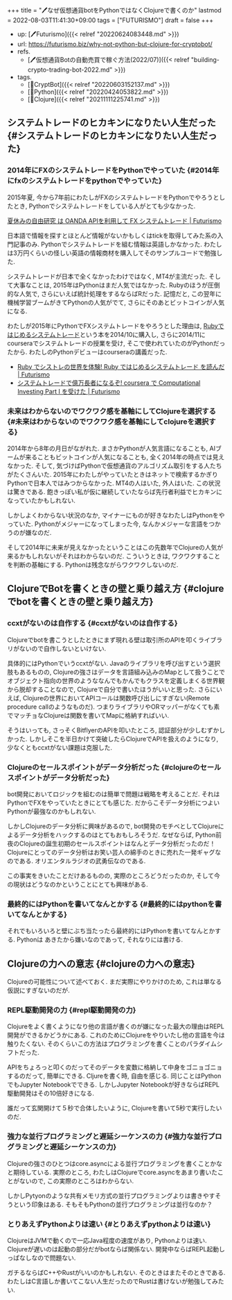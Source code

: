 +++
title = "🖊なぜ仮想通貨botをPythonではなくClojureで書くのか"
lastmod = 2022-08-03T11:41:30+09:00
tags = ["FUTURISMO"]
draft = false
+++

-   up: [🖊Futurismo]({{< relref "20220624083448.md" >}})
-   url: <https://futurismo.biz/why-not-python-but-clojure-for-cryptobot/>
-   refs.
    -   [🖊仮想通貨Botの自動売買で稼ぐ方法(2022/07)]({{< relref "building-crypto-trading-bot-2022.md" >}})
-   tags.
    -   [🔖CryptBot]({{< relref "20220603152137.md" >}})
    -   [🔖Python]({{< relref "20220424053822.md" >}})
    -   [🔖Clojure]({{< relref "20211111225741.md" >}})


## システムトレードのヒカキンになりたい人生だった {#システムトレードのヒカキンになりたい人生だった}


### 2014年にFXのシステムトレードをPythonでやっていた {#2014年にfxのシステムトレードをpythonでやっていた}

2015年夏, 今から7年前にわたしがFXのシステムトレードをPythonでやろうとしたとき, Pythonでシステムトレードをしている人がとても少なかった.

[夏休みの自由研究 は OANDA APIを利用して FX システムトレード | Futurismo](https://futurismo.biz/archives/4392/)

日本語で情報を探すとほとんど情報がないかもしくはtickを取得してみた系の入門記事のみ. Pythonでシステムトレードを組む情報は英語しかなかった. わたしは3万円くらいの怪しい英語の情報商材を購入してそのサンプルコードで勉強した.

システムトレードが日本で全くなかったわけではなく, MT4が主流だった. そして大事なことは, 2015年はPythonはまだ人気ではなかった. Rubyのほうが圧倒的な人気で, さらにいえば統計処理をするならばRだった. 記憶だと, この翌年に機械学習ブームがきてPythonの人気がでて, さらにそのあとビットコインが人気になる.

わたしが2015年にPythonでFXシステムトレードをやろうとした理由は, [Rubyではじめるシステムトレード](https://www.amazon.co.jp/dp/B00K388BNC)という本を2014/10に購入し, さらに2014/11にcourseraでシステムトレードの授業を受け, そこで使われていたのがPythonだったから. わたしのPythonデビューはcourseraの講義だった.

-   [Ruby でシストレの世界を体験! Ruby ではじめるシステムトレード を読んだ | Futurismo](https://futurismo.biz/archives/3998/)
-   [システムトレードで億万長者になるぞ! coursera で Computational Investing Part I を受けた | Futurismo](https://futurismo.biz/archives/2678/)


### 未来はわからないのでワクワク感を基軸にしてClojureを選択する {#未来はわからないのでワクワク感を基軸にしてclojureを選択する}

2014年から8年の月日がながれた. まさかPythonが人気言語になることも, AIブームが来ることもビットコインが人気になることも, 全く2014年の時点では見えなかった. そして, 気づけばPythonで仮想通貨のアルゴリズム取引をする人たちがたくさんいた. 2015年にわたしがやっていたときはネットで検索するかぎりPythonで日本人ではみつからなかった. MT4の人はいた, 外人はいた. この状況は驚きである. 飽きっぽい私が仮に継続していたならば先行者利益でヒカキンになっていたかもしれない.

しかしよくわからない状況のなか, マイナーにものが好きなわたしはPythonをやっていた. Pythonがメジャーになってしまった今, なんかメジャーな言語をつかうのが嫌なのだ.

そして2014年に未来が見えなかったということはこの先数年でClojureの人気が来るかもしれないがそれはわからないのだ. こういうときは, ワクワクすることを判断の基軸にする. Pythonは残念ながらワクワクしないのだ.


## ClojureでBotを書くときの壁と乗り越え方 {#clojureでbotを書くときの壁と乗り越え方}


### ccxtがないのは自作する {#ccxtがないのは自作する}

Clojureでbotを書こうとしたときにまず現れる壁は取引所のAPIを叩くライブラリがないので自作しないといけない.

具体的にはPythonでいうccxtがない. Javaのライブラリを呼び出すという選択肢もあるものの, Clojureの強さはデータを言語組み込みのMapとして扱うことでオブジェクト指向の世界のようななんでもかんでもクラスを定義しまくる世界観から脱却することなので, Clojureで自分で書いたほうがいいと思った. さらにいえば, Clojureの世界においてAPIコールは関数呼び出しにすぎない(Remote procedure callのようなものだ). つまりライブラリやORマッパーがなくても素でマッチョなClojureは関数を書いてMapに格納すればいい.

そうはいっても, さっそくBitflyerのAPIを叩いたところ, 認証部分が少しむずかしかった. しかしそこを半日かけて突破したらClojureでAPIを扱えのようになり, 少なくともccxtがない課題は克服した.


### Clojureのセールスポイントがデータ分析だった {#clojureのセールスポイントがデータ分析だった}

bot開発においてロジックを組むのは簡単で問題は戦略を考えることだ. それはPythonでFXをやっていたときにとても感じた. だからこそデータ分析につよいPythonが最強なのかもしれない.

しかしClojureのデータ分析に興味があるので, bot開発のモチベとしてClojureによるデータ分析をハックするのはとてもおもしろそうだ. なぜならば, Python前夜のClojureの誕生初期のセールスポイントはなんとデータ分析だったのだ！Clojureにとってのデータ分析はお笑い芸人の綿手のときに売れた一発ギャグなのである. オリエンタルラジオの武勇伝なのである.

この事実をきいたことだけあるものの, 実際のところどうだったのか, そして今の現状はどうなのかということにとても興味がある.


### 最終的にはPythonを書いてなんとかする {#最終的にはpythonを書いてなんとかする}

それでもいろいろと壁にぶち当たったら最終的にはPythonを書いてなんとかする. Pythonは あきたから嫌いなのであって, それなりには書ける.


## Clojureの力への意志 {#clojureの力への意志}

Clojureの可能性について述べておく. まだ実際にやりかけのため, これは単なる仮説にすぎないのだが.


### REPL駆動開発の力 {#repl駆動開発の力}

Clojureをよく書くようになり他の言語が書くのが嫌になった最大の理由はREPL開発ができるかどうかにある. これのためにClojureをやりいたし他の言語を今は触りたくない. そのくらいこの方法はプログラミングを書くことのパラダイムシフトだった.

APIをちょろっと叩くのだってそのデータを変数に格納して中身をゴニョゴニョするのだって, 簡単にできる. Cljureを書く時, 自由を感じる. 同じことはPythonでもJupyter Notebookでできる. しかしJupyter Notebookが好きならばREPL駆動開発はその10倍好きになる.

誰だって玄関開けて５秒で合体したいように, Clojureを書いて5秒で実行したいのだ.


### 強力な並行プログラミングと遅延シーケンスの力 {#強力な並行プログラミングと遅延シーケンスの力}

Clojureの強さのひとつはcore.asyncによる並行プログラミングを書くことかなと期待している. 実際のところ, わたしはClojureでcore.asyncをあまり書いたことがないので, この実際のところはわからない.

しかしPytyonのような共有メモリ方式の並行プログラミングよりは書きやすそうという印象はある. そもそもPythonの並行プログラミングは並行なのか？


### とりあえずPythonよりは速い {#とりあえずpythonよりは速い}

ClojureはJVMで動くので一応Java程度の速度があり, Pythonよりは速い. Clojureが遅いのは起動の部分だがbotならば関係ない. 開発中ならばREPL起動しっぱなしなので問題ない.

ガチるならばC++やRustがいいのかもしれない. そのときはまたそのときである. わたしはC言語しか書いてこない人生だったのでRustは書けないが勉強してみたい.
